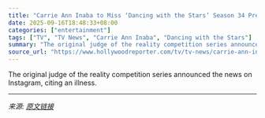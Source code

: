 ```yaml
---
title: "Carrie Ann Inaba to Miss ‘Dancing with the Stars’ Season 34 Premiere"
date: 2025-09-16T18:48:33+08:00
categories: ["entertainment"]
tags: ["TV", "TV News", "Carrie Ann Inaba", "Dancing with the Stars"]
summary: "The original judge of the reality competition series announced the news on Instagram, citing an illness."
source_url: "https://www.hollywoodreporter.com/tv/tv-news/carrie-ann-inaba-miss-dancing-with-the-stars-premiere-1236372812/"
---
```


The original judge of the reality competition series announced the news on Instagram, citing an illness.

---

*来源: [原文链接](https://www.hollywoodreporter.com/tv/tv-news/carrie-ann-inaba-miss-dancing-with-the-stars-premiere-1236372812/)*
